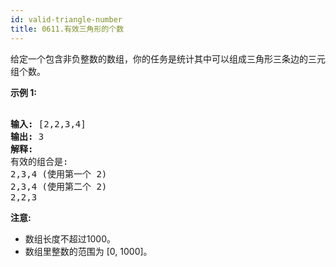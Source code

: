 ```yaml
---
id: valid-triangle-number
title: 0611.有效三角形的个数
---
```

给定一个包含非负整数的数组，你的任务是统计其中可以组成三角形三条边的三元组个数。

**示例 1:**


<pre><br/><strong>输入:</strong> [2,2,3,4]<br/><strong>输出:</strong> 3<br/><strong>解释:</strong><br/>有效的组合是: <br/>2,3,4 (使用第一个 2)<br/>2,3,4 (使用第二个 2)<br/>2,2,3<br/></pre>

**注意:**

- 数组长度不超过1000。
- 数组里整数的范围为 [0, 1000]。